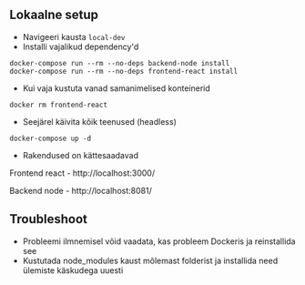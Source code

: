 ## Lokaalne setup

- Navigeeri kausta `local-dev`
- Installi vajalikud dependency'd
```
docker-compose run --rm --no-deps backend-node install
docker-compose run --rm --no-deps frontend-react install
```
- Kui vaja kustuta vanad samanimelised konteinerid
```
docker rm frontend-react
```
- Seejärel käivita kõik teenused (headless)
```
docker-compose up -d
```
- Rakendused on kättesaadavad

Frontend react - http://localhost:3000/

Backend node - http://localhost:8081/

## Troubleshoot

- Probleemi ilmnemisel võid vaadata, kas probleem Dockeris ja reinstallida see
- Kustutada node_modules kaust mõlemast folderist ja installida need ülemiste käskudega uuesti
